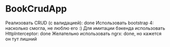 # BookCrudApp

Реализовать CRUD (с валидацией): done
Использовать bootstrap 4: насколько смогла, не люблю его :)
Для имитации бэкенда использовать HttpInterceptor: done
Желательно использовать ngrx: done, но кажется он тут лишний

